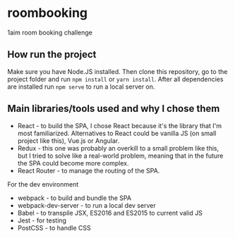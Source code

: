 # roombooking
1aim room booking challenge

## How run the project

Make sure you have Node.JS installed. Then clone this repository, go to the project folder and run ```npm install``` or ```yarn install```. After all dependencies are installed run ```npm serve``` to run a local server on.

## Main libraries/tools used and why I chose them

* React - to build the SPA, I chose React because it's the library that I'm most familiarized. Alternatives to React could be vanilla JS (on small project like this), Vue.js or Angular.
* Redux - this one was probably an overkill to a small problem like this, but I tried to solve like a real-world problem, meaning that in the future the SPA could become more complex.
* React Router - to manage the routing of the SPA.

For the dev environment

* webpack - to build and bundle the SPA
* webpack-dev-server - to run a local dev server
* Babel - to transpile JSX, ES2016 and ES2015 to current valid JS
* Jest - for testing
* PostCSS - to handle CSS